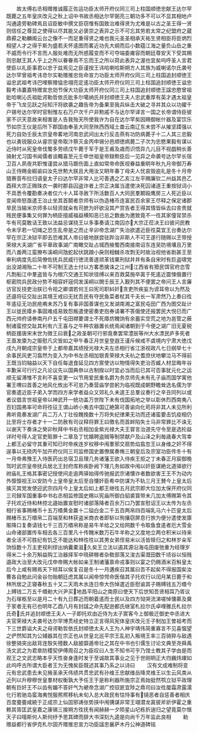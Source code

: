 <!-- { "loadSidebar": true } -->
　　故太傅右丞相赠推诚履正佐运功臣太师开府仪同三司上柱国顺徳忠献王达尔罕既薨之五年皇庆改元之秋上诏中书故丞相达尔罕弼亮三朝功多不可以不显其相地卢沟通逵旁勒碑焉且诏臣敏中撰文臣窃惟有国致治难得贤为尤难是以古之圣王得一贤则信任之尊显之使得以尽其能又必褒崇之表异之示不可忘其劳若太常之纪盟府之蔵鼎彛之勒麟阁云台之像不一而足重得贤之难也我元圣圣相承天祐生贤相臣将臣炳烈相望人才之得于斯为盛若夫怀逺图而畧近功先大纲而后小数蕴江海之量负山岳之重不威而令行不言而人服处难而无所惑履变而不可夺端委雍容而朝廷尊安天下受其赐则忠献王其人乎上之所以眷眷焉不忘而王之所以荷此表异之渥也宜矣呜呼圣人言君使臣以礼臣事君以忠于兹焉见之臣谨按王讳哈喇哈斯朔方人其族为威喇诺尔氏袭号达尔罕曾祖考讳竒尔实勒赠推忠佐命宣力功臣太师开府仪同三司上柱国追封顺徳王谥忠武祖考讳巴哩察赠恊忠翊亮定逺功臣太师开府仪同三司上柱国追封顺徳王谥忠毅考讳嚢嘉特赠宣忠効节保大功臣太师开府仪同三司上柱国追封顺徳王諡忠愍曾祖妣哈喇沁氏祖妣谔勒哲依氏妣多尔噶纳氏并封顺徳王夫人忠武重厚有英才遇太祖皇帝于飞龙见跃之际知汗将欲袭之趣告帝为备果至我兵纵击大破之寻并其众以功擢千户锡号达尔罕时官制惟左右万户次千户非勲戚不与达尔罕译言一国之长帝谓侍臣彼家不识天意故来相害是人告我殆天所使我许为自在达尔罕矣因赐御帐什器及宴饮乐节如宗王仪是后所下郡国由奉圣大同至陜西西域土畨云南辽东未尝不从摧坚蹂强以死力自効壬辰太宗皇帝畧地河南忠武间出太行反击燕有功防病薨子十二人其三忠毅也以勇锐服众从睿宗皇帝取汴蔡灭金丙申锡分邑顺徳病薨二子次为忠愍果毅有谋以近侍时从宪皇帝伐蜀多劳绩戊午薨于军于是王甫及歳而识悟异凢儿目不视戯稍长善骑射尤习国书闻儒者谈輙喜至元壬申世祖皇帝録勲臣后一见异之命袭号达尔罕长宿卫百人夙夜共职惟谨尝从猎马踬伤面上直如常帝命医视眷益重眀年秋九月帝御万寿山王侍赐金縀谕曰汝先世勲大朕且大用汝又眀年春丁母夫人忧哀毁逾礼是冬十月帝猎赛音布拉归语皇太子曰达尔罕非常人比可善遇之乙亥江左平赐廉钦二州益其邑乙酉拜大宗正赐珠衣一袭时郡县囚盗诈者上宗正决属当遣使决死囚诸道王重按狱词小不具悉令覆勘奏决者仅六十人耳寻赦下所活数百人大同民羣鬭殴鹰房三人死近臣以变闻帝怒亟遣王治止坐其首鬬者京师有以伪造楮币连富民百余家王尽释之保定诸郡旱民当输米京师多以轻资就籴有司摭为奸欲没其产赏告者王得其情皆纵去曰舎贵就贱民便事集又何罪为柄臣擅威福益横知恶已忌之数曲为邀致竟不一徃其家僮冐禁杀牛有司莫敢诘王致以法益忌谋挠王以多事奏请江南囚亦大宗正莅决王曰彼问民教令未孚若一切绳之恐生乱帝是之而止辛卯帝念湖广失治欲遣近臣徃莫宜王台奏达尔罕在宗正决狱平即去恐难其人帝曰彼地朕尝驻跸治非斯人不可王遂行随赐以玊带授荣禄大夫湖广省平章政事湖广南瞰交趾占城西掖蜀西南接南诏东连吴防境壤且万里而八畨两江蛮獠布溪峒间虺蛇起伏跳踉小戾则相雠杀攻剽无时故治视他省剧甚王至审利病度先后简僚佐抚兵民威行徳流善遂顽革钱粟刑狱井井有条自宋时有巨盗啸党出没湖湘殆二十年不可制王选士付以方畧悉擒诛之江州江西省有猾民饵官府恣雪凡剽船江中羣盗皆与为根穴交通王知状径缚以来百救莫施卒寘于死逺近震悚俄置行枢密院兵民政分势不相容奸宼伺发溪峒以閧壬辰王入觐列其不便罢之帝问王人言廉访官反挠吏治朕已令视之卿谓若何王曰宪司职紏奸贪吏所疾妄为谤耳帝以为然及还邉将征交趾出其境王戒曰无扰吾民有夺民鱼菜者杖其千夫长一军肃然乃上奏曰徃年逺征无功民疮痏未苏乃复有事非国善谋也又发湖南湘之富民屯田广西为图交趾计王以徙民瘴乡事固难成易致怨叛遣使密奏吏抱券请署不答俄使还报罢民大悦已而广西元帅府请券南丹户五千屯田襟要谓士不死瘴疠餽饷有余蓄实空荒之地为邕管之蔽制诸蛮控交趾其利有六王喜与之牛种农器置长统焉闻诸朝到于今便之湖广旧无夏税柄臣援唐宋末世为徴王曰衰之政圣朝可行邪竟奏罢常澧辰等州大水漂民庐多死者王亟发廪为之赈慰凡灾皆如之甲午春正月世皇登遐王谨斥候戒不虞境内宁肃大徳戊戌九月朝成宗皇帝于上都帝嘉其绩授光禄大夫左丞相行省江浙视政凡七日纲举七十余事民风吏习翕然为变入为中书左丞相加银青荣禄大夫杭之耆庶伏地攀泣马不得前王既当钧轴益以天下自任每退食延见四方賔使访以物情得失吏治否臧人材显晦年谷丰歉采可行行之凡论议先以国典叅以古制揆以时宜必当而后已其可否事犹元化之运顺无留滞惟不言利不喜变更一以节用爱民重名爵为务京师先未有孔子庙而国学寓他署王喟曰首善之地风化攸出不可怠乃奏营庙学尝躬为临视既成朝野瞻耸选名儒为学官奏遣近臣子弟入学而四方来学者益众又郊礼久未遑王总羣议奏行之辛丑同列以或者议倡言世祖皇帝以神武开一统功盖万世陛下未有伐国拓地之举以彰休烈西南夷八百妇国弗率可命将徃征王谓山峤小夷去中国辽絶第可善谕向化苟将非其人未见所利弗听竟奏发湖广兵二万人丁壮役餽挽数十万将失纪律果无功而还诸蛮要击饥疫相仍比至将士存者才十一二防赦有司议释将罪王曰徼名而首衅陷失士马非常罪比不诛无以谢天下奏诛之癸卯秋拜中书右丞相加金紫光禄大夫王甞言治道先守令至是选抡益详时号得人定官吏赃罪十二章及丁忧婚聘盗贼等制禁献户及山泽之利毎歳春大驾幸上都王必留守其重可知已时帝疾连岁权移中闱羣邪交扇势焰翕忽王以身维之奸不得逞事以无挠丙午加开府仪同三司监修国史置僚属奏脩三朝皇后及宗室功臣传冬十有一月帝弗豫王入侍医药出总宿卫且理几务诸藩王欲入侍疾王拒之丁未春正月宸御晚驾时武宗皇帝抚兵居北王封府库称疾卧阙下理几务如故中闱以奸臣谋絶北道驿欲行祔庙礼王格其事密记授使间走逾两驿始得传驰报武宗诸懐诈者数欲害王王不为动内外懔懔视王以安防今上皇帝皇太后至自懐奸臣希中防谋为不轨三月王賛今上皇太后擒灭其党发使迎武宗四月今上皇太后如上都王继徃五月武宗即大位加太保开府仪同三司録军国重事中书右丞相监修国史赐以宪庙所御白貂裘寳带未几加太傅赐第令其子托欢近侍和林控北邉始置宣慰时诸部落降者百余万口乃罢宣慰诏王以太传为左丞相行省事赐楮币十五万缗黄金赢十二镒白金二千五百两帛四百端乳马六十匹皇太后赐楮币五万缗帛二百端至和林获盗米商衣者即斩以徇攘窃屏息行旅为便分遣使发廪赈降口复奏请钱七千三百万缗帛称是易牛羊给之又给网数千令取鱼食逺者厄大雪金山命诸部置传车相去各三百里凡十传餽米数万石牛羊称之又度地立两仓积米以待来者全活不可胜纪有饥乏不能达和林徃徃以其男女弟侄易米以活皆赎归之和林岁籴军饷恒数十万主吏视利缪出纳囊橐滋久矣王立法以遏其源沿海屯田废弛重为经理岁得米二十余万斛益购工治器择军中晓耕稼者杂敎部落又浚古渠溉田数千顷谷以恒贱邉政大治至大改元戊申帝赐大帐如亲王制诸藩禀命戎事则以宴之仍赐酒米百斛皇太后今上咸有赐焉天下倾耳以俟复召是冬十一月遘疾召其属曰吾不起矣不得报国矣汝曹各自勉此问金谷勿贻朝廷虑其属以闻帝惊愕命医偕其子托欢行以闰月某日薨于和林所居之正寝春秋五十又二天雨木氷连日帝大伤悼遣近臣慰谕其子赐赙钱五万缗今上赙钱二万五千缗勑大兴尹买地昌平阳山之南原曰使天下后世知吾贤相耳乃胥议为石塜柩至以是月二十有九日葬近而朝着逺而士民以及四方恸哭流涕嗟悼懐慕及奠于冡者无有已也明年乙酉八月有封諡之命先配逊都氏继室札拉尔氏卓哩雅氏札拉尔氏奇氏并追封顺徳王夫人一子即托欢由近侍为太子賔客今上御极迁御史中丞进大夫官荣禄大夫袭号达尔罕博贯经史特立正言得风宪体皇庆改元壬子制加王曽祖考而下三世爵谥大夫之母谔勒哲依氏封顺徳太夫人王为人神宇靖伟简重寡言不见喜愠望之俨然知其为公辅器其在宗正也从世皇北巡平宗王乱初入叛境王率三百骑猝与敌遇徐整骑突出敌背连彀矢殪数人敌披靡遁帝壮之其在中书也引儒生讨论文典至尧舜禹汤文武之为君臯防稷契伊傅周召之为臣叹曰人生不知书可乎乃馆士教其子学由是而观王之文武志略本乎天性奋身逢时发于至诚故其事业之见于世刚眀正大岿巍炜燿如此呜呼古所谓大臣者王为无愧矣臣既述其事乃系之以诗曰
　　汉有文成难制将变元有忠武患去未见掖圣承天伟绩共贯忠武有孙维王忠献维岳降灵维王以生云风类从近列以升穆穆世皇羣材权衡孰大予任王于是称利器所施宗正焉始挺然鹗立狱平政理朝有巨奸王不以齿有媚不答奸气为褫帝念湖广控驭匪宜陟之鼎司曰汝徃厘霜肃露濡化行若驰岛蛮海夷悦服熈熈移杭未旬入总大政民有怙恃事有镜恶者自惩善者相庆百度亹亹咸綂于正成宗上仙囬邪诪张势挟中闱搆谋非常王翊潜龙寘彼斧斨伊霍之重赖其胥匡武皇嘉之康锡三接朔方徃抚有闻赫赫一夕陨星山圮栋折遄归之望竟莫尔惬天子曰嘻斯何人斯何纾予思其碑而辞大书深刻九逵是向尚千万年监此良相
　　勑赠益都行省伊克札尔固齐赠推忠宣力功臣諡忠襄萨木丹公神道碑铭
